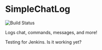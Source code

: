 SimpleChatLog
=====================

![Build Status](https://travis-ci.org/ConnorLinfoot/SimpleChatLog.svg)

Logs chat, commands, messages, and more!


Testing for Jenkins. Is it working yet?
